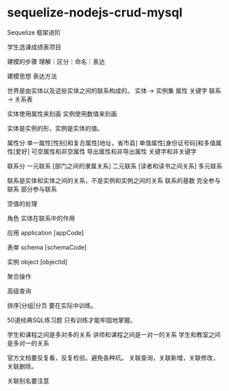 # sequelize-nodejs-crud-mysql
Sequelize 框架进阶

学生选课成绩表项目

建模的步骤
理解｜区分｜命名｜表达

建模思想
表达方法

世界是由实体以及这些实体之间的联系构成的。
实体 -> 实例集
属性
关键字
联系 -> 关系表

实体使用属性来刻画
实例使用数值来刻画

实体是实例的形，实例是实体的值。

属性分
单一属性[性别]和复合属性[地址，省市县]
单值属性[身份证号码]和多值属性[爱好]
可空属性和非空属性
导出属性和非导出属性
关键字和非关键字

联系分
一元联系 [部门之间的隶属关系]
二元联系 [读者和读书之间关系]
多元联系

联系是实体和实体之间的关系，不是实例和实例之间的关系
联系的基数
完全参与联系
部分参与联系

空值的处理


角色
实体在联系中的作用



应用
application [appCode]

表单
schema [schemaCode]

实例
object [objectId]

聚合操作

高级查询

排序|分组|分页 要在实际中训练。

50道经典SQL练习题 只有训练才能牢固地掌握。

学生和课程之间是多对多的关系
讲师和课程之间是一对一的关系
学生和教室之间是多对一的关系


官方文档要反复看，反复检验。避免各种坑。
关联查询，关联新增，关联修改，关联删除。

关联别名要注意